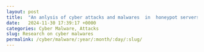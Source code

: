 ```yaml
---
layout: post
title:  "An anlysis of cyber attacks and malwares  in  honeypot servers hosted In Israel "
date:   2024-11-30 17:39:17 +0000
categories: Cyber Malware, Attacks
slug: Research on cyber malwares
permalink: /cyber/malware/:year/:month/:day/:slug/
---
```

